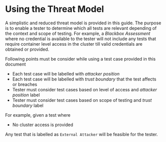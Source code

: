 # Using the Threat Model

A simplistic and reduced threat model is provided in this guide. The purpose is to enable a tester to determine which all tests are relevant depending of the context and scope of testing. For example, a *Blackbox Assessment* where no credential is available to the tester will not include any tests that require container level access in the cluster till valid credentials are obtained or provided.

Following points must be consider while using a test case provided in this document

* Each test case will be labelled with *attacker position*
* Each test case will be labelled with *trust boundary* that the test affects or breaches
* Tester must consider test cases based on level of access and *attacker position* label
* Tester must consider test cases based on scope of testing and *trust boundary* label

For example, given a test where

* No cluster access is provided

Any test that is labelled as `External Attacker` will be feasible for the tester.
